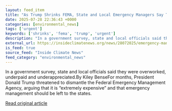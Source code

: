 ```yaml
---
layout: feed_item
title: "As Trump Shrinks FEMA, State and Local Emergency Managers Say They’re Barely Getting By"
date: 2025-07-28 22:36:43 +0000
categories: [environmental_news]
tags: ['urgent']
keywords: ['shrinks', 'fema', 'trump', 'urgent']
description: "In a government survey, state and local officials said they were overworked, underpaid and underappreciated"
external_url: https://insideclimatenews.org/news/28072025/emergency-managers-overworked-as-fema-shrinks/
is_feed: true
source_feed: "Inside Climate News"
feed_category: "environmental_news"
---
```


In a government survey, state and local officials said they were overworked, underpaid and underappreciated.By Kiley BenseFor months, President Donald Trump threatened to dismantle the Federal Emergency Management Agency, arguing that it is “extremely expensive” and that emergency management should be left to the states.&nbsp;

[Read original article](https://insideclimatenews.org/news/28072025/emergency-managers-overworked-as-fema-shrinks/)
